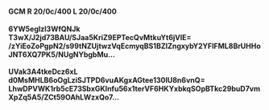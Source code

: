 #### GCM R 20/0c/400 L 20/0c/400
**6YW5eglzl3WfQNJk**<br/>**T3wX/J2jd73BAU/SJaa5KriZ9EPTecQvMtkuYt6jVlE=**<br/>**/zYiEoZoPgpN2/s99tNZUjtwzVqEcmyqBS1BZIZngxybY2YFlFML8BrUHHoJNT6XQ7PK5/NUgNYbgbMu...**<br/><br/>
**UVak3A4tkeDcz6xL**<br/>**d0MsMHLB6oOgLziSJTPD6vuAKgxAGtee130lU8n6vnQ=**<br/>**LhwDPVWK1rb5cE73SbxGKlnfu56x1terVF6HKYxbkqSOpBTkc29buD7vmXpZq5A5/ZCt59OAhLWzxQo7...**